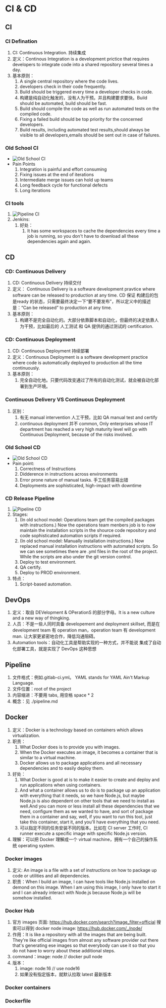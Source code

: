# CI & CD

## CI

### CI Defination

1. CI: Continuous Integration. 持续集成
2. 定义：Continous Integration is a development prictice that requires developers to integrate code into a shared repository several times a day.
3. 基本原则：
   1. A single central repository where the code lives.
   2. developers check in their code frequently.
   3. Build should be triggered every time a developer checks in code.
   4. 构建是纯自动化触发的，没有人为干预。并且构建要求要快。Build should be automated, build should be fast.
   5. Build should compile the code as well as run automated tests on the compiled code.
   6. Fixing a failed build should be top priority for the concerned developers.
   7. Build results, including automated test results,should always be visible to all developers,emails should be sent out in case of failures.

### Old School CI

- ![Old School CI](../assets/old_school_CI.jpg)
- Pain Points
  1. Integration is painful and effort consuming
  2. Fixing issues at the end of iterations
  3. Intermediate merge issues can hold up teams
  4. Long feedback cycle for functional defects
  5. Long iterations

### CI tools

1. ![Pipeline CI](../assets/pipeline_CI.jpg)
2. Jenkins:
   1. 好处：
      1. It has some workspaces to cache the dependencies every time a job is running, so you don't have to download all these dependencies again and again.

<!-- ### CI Build Pipeline

1. Stages:
   1. Code integration
   2. compilation
   3. packaging
   4. running automated unit tests
   5. running automated UI tests
2. 特点：
   1. Pipelining is a must-have feature rather than a good-to-have feature.
   2. All steps should be automated, without any manual intervention.
   3. All those steps should run on a dedicated build server. -->

## CD

### CD: Continuous Delivery

1. CD: Continuous Delivery 持续交付
2. 定义： Continuous Delivery is a software development pravtice where software can be released to production at any time. CD 保证 构建后的包 是ready 的状态，只需要最终决定一下“要不要发布”，所以定义中的描述是：“Can be released” to production at any time.
3. 基本原则：
   1. 构建不是完全自动化的。大部分依靠脚本和自动化，但最终的决定依靠人为干预，比如最后的 人工测试 和 QA 提供的通过测试的 certification.

### CD: Continuous Deployment

1. CD: Continuous Deployment 持续部署
2. 定义：Continuous Deployment is a software development practice where code is automatically deployed to production all the time continuously.
3. 基本原则：
   1. 完全自动化地。只要代码改变通过了所有的自动化测试，就会被自动化部署到生产环境。

### Continuous Delivery VS Continuous Deployment

1. 区别：
   1. 有无 manual intervention 人工干预，比如 QA manual test and certify
   2. continuous deployment 并不 common, Only enterprises whose IT department has reached a very high maturity level will go with Continuous Deployment, because of the risks involved.


### Old School CD

- ![Old School CD](../assets/old_school_CD.jpg)
- Pain point:
  1. Correctness of Instructions
  2. Didderence in instructions across environments
  3. Error prone nature of manual tasks. 手工任务容易出错
  4. Deployments are sophisticated, high-impact with downtime

### CD Release Pipeline

1. ![Pipeline CD](../assets/pipeline_CD.jpg)
2. Stages:
   1. (In old school model: Operations team get the compiled packages with instructions.) Now the operations team menbers job is to now maintain the installation scripts in the shource code repository and code sophisticated automation scripts if required.
   2. (In old school model: Manually installation instructions.) Now replaced manual installation instructions with automated scripts. So we can see sometimes there are .yml files in the root of the project. While the scripts are also under the git version control.
   3. Deploy to test environment.
   4. QA certify.
   5. Deploy to PROD environment.
3. 特点：
   1. Script-based automation.

## DevOps

1. 定义：取自 DEVelopment & OPerationS 的部分字母。It is a new culture and a new way of thingking.
2. 人员：不是一些人同时具备 developement and deployment skillset, 而是在 development team 有 operation man，operation team 有 development man. 让大家更紧密地合作，降低沟通阻碍。
3. Automation tools：自动化工具是帮助实现的一种方式，并不能说 集成了自动化部署工具，就是实现了 DevOps 这种思想

## Pipeline

1. 文件格式：例如.gitlab-ci.yml。 YAML stands for YAML Ain't Markup Language.
2. 文件位置：root of the project
3. 内容缩进：不要用 tabs, 用空格 space * 2
4. 概念：见 ./pipeline.md

## Docker

1. 定义：Docker is a technology based on containers which allows virtualization.
2. 职责：
   1. What Docker does is to provide you with images.
   2. When the Docker executes an image, it becomes a container that is similar to a virtual machine.
   3. Docker allows us to package applications and all necessary dependencies and to easily deploy them.
3. 好处：
   1. What Docker is good at is to make it easier to create and deploy and run applications when using containers.
   2. And what a container allows us to do is to package up an application with everything that it needs, so we have Node.js, but maybe Node.js is also dependent on other tools that we need to install as well.And you can more or less install all these dependencies that we need, configure them as we wanted to have, and sort of package them in a container and say, well, if you want to run this tool, just take this container, start it, and you'll have everything that you need.
   3. 可以指定不同的任务安装不同的版本。比如在 CI server 工作时, CI runner execute a specific image with specific Node.js version.
4. 理解：可以把 Docker 理解成一个 virtual machine，拥有一个自己的操作系统 operating system.

### Docker images

1. 定义: An image is a file with a set of instructions on how to package up code or utilities and all dependencies.
2. 职责：When I build an image, I can have tools like Node.js installed on demond on this image. When I am using this image, I only have to start it and I can already interact with Node.js because Node.js will be somehow installed.

### Docker Hub

1. 官方 images 页面: <https://hub.docker.com/search?image_filter=official> 搜索可以得到 docker node image: <https://hub.docker.com/_/node/>
2. 作用：It is like a repository with all the images that are being built. They're like official images from almost any software provider out there that's generating  ese images so that everybody can use it so that you do not have to worry about these additional steps.
3. command：image: node // docker pull node
4. 版本：
   1. image: node:16 // use node16
   2. 如果没有指定版本，就默认拉取 latest 最新版本

### Docker containers

### Dockerfile
